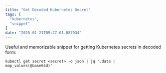 ```yaml
---
title: "Get Decoded Kubernetes Secret"
tags: [
  "kubernetes",
  "snippet"
]
date: "2025-01-21T09:27:01.087934"
---
```

Useful and memorizable snippet for getting Kubernetes secrets in decoded form:
```
kubectl get secret <secret> -o json | jq '.data | map_values(@base64d)' 
```
